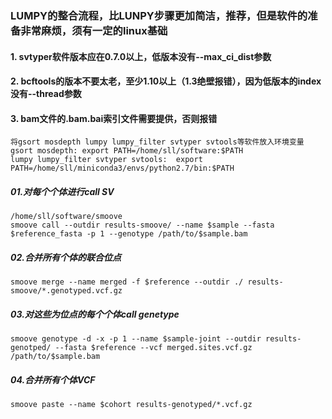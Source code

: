 ### LUMPY的整合流程，比LUNPY步骤更加简洁，推荐，但是软件的准备非常麻烦，须有一定的linux基础
#### 1. svtyper软件版本应在0.7.0以上，低版本没有--max_ci_dist参数
#### 2. bcftools的版本不要太老，至少1.10以上（1.3绝壁报错），因为低版本的index没有--thread参数
#### 3. bam文件的.bam.bai索引文件需要提供，否则报错
```
将gsort mosdepth lumpy lumpy_filter svtyper svtools等软件放入环境变量
gsort mosdepth: export PATH=/home/sll/software:$PATH
lumpy lumpy_filter svtyper svtools:  export PATH=/home/sll/miniconda3/envs/python2.7/bin:$PATH
```
##### 01.对每个个体进行call SV
```
/home/sll/software/smoove
smoove call --outdir results-smoove/ --name $sample --fasta $reference_fasta -p 1 --genotype /path/to/$sample.bam
```

##### 02.合并所有个体的联合位点
```
smoove merge --name merged -f $reference --outdir ./ results-smoove/*.genotyped.vcf.gz
```
##### 03.对这些为位点的每个个体call genetype
```
smoove genotype -d -x -p 1 --name $sample-joint --outdir results-genotped/ --fasta $reference --vcf merged.sites.vcf.gz /path/to/$sample.bam
```
##### 04.合并所有个体VCF
```
smoove paste --name $cohort results-genotyped/*.vcf.gz
```
